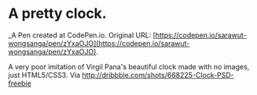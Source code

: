 # A pretty clock.
 _A Pen created at CodePen.io. Original URL: [https://codepen.io/sarawut-wongsanga/pen/zYxaOJO](https://codepen.io/sarawut-wongsanga/pen/zYxaOJO).

 A very poor imitation of Virgil Pana's beautiful clock made with no images, just HTML5/CSS3. Via http://dribbble.com/shots/668225-Clock-PSD-freebie